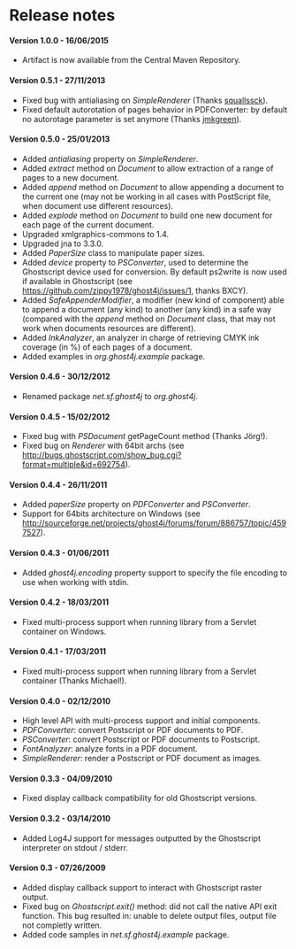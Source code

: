 Release notes
=============

#### Version 1.0.0 - 16/06/2015

 * Artifact is now available from the Central Maven Repository.

#### Version 0.5.1 - 27/11/2013

* Fixed bug with antialiasing on *SimpleRenderer* (Thanks [squallssck](https://github.com/squallssck)).
* Fixed default autorotation of pages behavior in PDFConverter: by default no autorotage parameter is set anymore (Thanks [jmkgreen](https://github.com/jmkgreen)).

#### Version 0.5.0 - 25/01/2013

* Added *antialiasing* property on *SimpleRenderer*.
* Added *extract* method on *Document* to allow extraction of a range of pages to a new document.
* Added *append* method on *Document* to allow appending a document to the current one (may not be working in all cases with PostScript file, when document use different resources).
* Added *explode* method on *Document* to build one new document for each page of the current document.
* Upgraded xmlgraphics-commons to 1.4.
* Upgraded jna to 3.3.0.
* Added *PaperSize* class to manipulate paper sizes.
* Added *device* property to *PSConverter*, used to determine the Ghostscript device used for conversion. By default ps2write is now used if available in Ghostscript (see https://github.com/zippy1978/ghost4j/issues/1, thanks BXCY).
* Added *SafeAppenderModifier*, a modifier (new kind of component) able to append a document (any kind) to another (any kind) in a safe way (compared with the *append* method on *Document* class, that may not work when documents resources are different).
* Added *InkAnalyzer*, an analyzer in charge of retrieving CMYK ink coverage (in %) of each pages of a document.
* Added examples in *org.ghost4j.example* package.

#### Version 0.4.6 - 30/12/2012

* Renamed package *net.sf.ghost4j* to *org.ghost4j*.

#### Version 0.4.5 - 15/02/2012

* Fixed bug with *PSDocument* getPageCount method (Thanks Jörg!).
* Fixed bug on *Renderer* with 64bit archs (see http://bugs.ghostscript.com/show_bug.cgi?format=multiple&id=692754).
  
#### Version 0.4.4 - 26/11/2011

* Added *paperSize* property on *PDFConverter* and *PSConverter*.
* Support for 64bits architecture on Windows (see http://sourceforge.net/projects/ghost4j/forums/forum/886757/topic/4597527).

#### Version 0.4.3 - 01/06/2011

* Added *ghost4j.encoding* property support to specify the file encoding to use when working with stdin.
 
#### Version 0.4.2 - 18/03/2011

* Fixed multi-process support when running library from a Servlet container on Windows.

#### Version 0.4.1 - 17/03/2011

* Fixed multi-process support when running library from a Servlet container (Thanks Michael!).
  
#### Version 0.4.0 - 02/12/2010

* High level API with multi-process support and initial components.
* *PDFConverter*: convert Postscript or PDF documents to PDF.
* *PSConverter*: convert Postscript or PDF documents to Postscript.
* *FontAnalyzer*: analyze fonts in a PDF document.
* *SimpleRenderer*: render a Postscript or PDF document as images.
  
#### Version 0.3.3 - 04/09/2010

* Fixed display callback compatibility for old Ghostscript versions.

#### Version 0.3.2 - 03/14/2010

* Added Log4J support for messages outputted by the Ghostscript interpreter on stdout / stderr.

#### Version 0.3 - 07/26/2009

* Added display callback support to interact with Ghostscript raster output.
* Fixed bug on *Ghostscript.exit()* method: did not call the native API exit function.
    This bug resulted in: unable to delete output files, output file not completly written.
* Added code samples in *net.sf.ghost4j.example* package.
